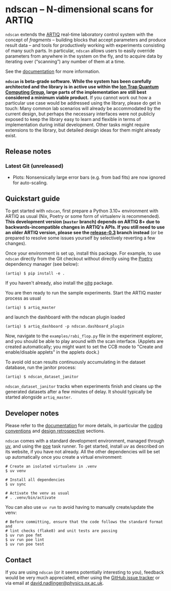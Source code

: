 ndscan – N-dimensional scans for ARTIQ
======================================

`ndscan` extends the [ARTIQ](https://github.com/m-labs/artiq) real-time
laboratory control system with the concept of _fragments_ – building blocks that
accept parameters and produce result data – and tools for productively working
with experiments consisting of many such parts. In particular, `ndscan` allows
users to easily override parameters from anywhere in the system on the fly, and
to acquire data by iterating over (“scanning”) any number of them at a time.

See the [documentation](https://oxfordiontrapgroup.github.io/ndscan) for more
information.

**`ndscan` is beta-grade software. While the system has been carefully
architected and the library is in active use within the
[Ion Trap Quantum Computing Group](https://www.physics.ox.ac.uk/research/ion-trap-quantum-computing-group),
large parts of the implementation are still best considered a minimum viable
product.** If you cannot work out how a particular use case would be addressed
using the library, please do get in touch: Many common lab scenarios will already
be accommodated by the current design, but perhaps the necessary interfaces were
not publicly exposed to keep the library easy to learn and flexible in terms
of implementation during initial development. Other tasks might require
extensions to the library, but detailed design ideas for them might already
exist.


Release notes
-------------

### Latest Git (unreleased)

 - Plots: Nonsensically large error bars (e.g. from bad fits) are now ignored
   for auto-scaling.


Quickstart guide
----------------

To get started with `ndscan`, first prepare a Python 3.10+ environment with
ARTIQ as usual (Nix, Poetry or some form of virtualenv is recommended).
**This development version (`master` branch) depends on ARTIQ 8+ due to
backwards-incompatible changes in ARTIQ's APIs. If you still need to use an
older ARTIQ version, please see the
[release-0.3](https://github.com/OxfordIonTrapGroup/ndscan/tree/release-0.3)
branch instead** (or be prepared to resolve some issues yourself by
selectively reverting a few changes).

Once your environment is set up, install this package. For example, to use
`ndscan` directly from the Git checkout without directly using the
[Poetry](https://python-poetry.org/) dependency manager (see below):

    (artiq) $ pip install -e .

If you haven't already, also install the
[oitg](http://github.com/OxfordIonTrapGroup/oitg) package.

You are then ready to run the sample experiments. Start the ARTIQ master
process as usual

    (artiq) $ artiq_master

and launch the dashboard with the ndscan plugin loaded

    (artiq) $ artiq_dashboard -p ndscan.dashboard_plugin

Now, navigate to the `examples/rabi_flop.py` file in the experiment explorer,
and you should be able to play around with the scan interface. (Applets are
created automatically; you might want to set the CCB mode to "Create and
enable/disable applets" in the applets dock.)

To avoid old scan results continuously accumulating in the dataset
database, run the janitor process:

    (artiq) $ ndscan_dataset_janitor

`ndscan_dataset_janitor` tracks when experiments finish and cleans up the
generated datasets after a few minutes of delay. It should typically be
started alongside `artiq_master`.


Developer notes
---------------

Please refer to the [documentation](https://oxfordiontrapgroup.github.io/ndscan)
for more details, in particular the
[coding conventions](https://oxfordiontrapgroup.github.io/ndscan/coding-conventions.html)
and
[design retrospective](https://oxfordiontrapgroup.github.io/ndscan/design-retrospective.html)
sections.

`ndscan` comes with a standard development environment, managed through
[uv](https://docs.astral.sh/uv/), and using the
[poe](https://poethepoet.natn.io/) task runner. To get started, install
_uv_ as described on its website, if you have not already. All the other
dependencies will be set up automatically once you create a virtual
environment:

    # Create an isolated virtualenv in .venv
    $ uv venv

    # Install all dependencies
    $ uv sync

    # Activate the venv as usual
    # . .venv/bin/activate

You can also use `uv run` to avoid having to manually create/update the venv:

    # Before committing, ensure that the code follows the standard format and
    # lint checks (flake8) and unit tests are passing
    $ uv run poe fmt
    $ uv run poe lint
    $ uv run poe test


Contact
-------

If you are using `ndscan` (or it seems potentially interesting to you), feedback
would be very much appreciated, either using the
[GitHub issue tracker](https://github.com/OxfordIonTrapGroup/ndscan/issues)
or via email at david.nadlinger@physics.ox.ac.uk.
